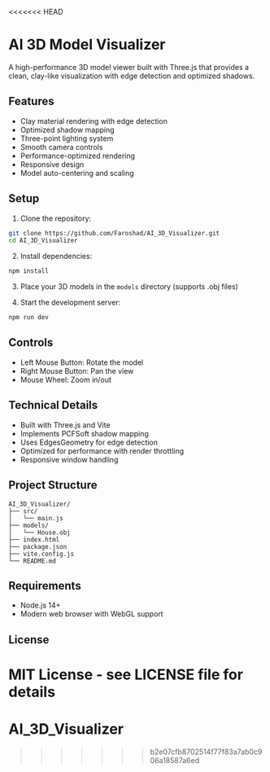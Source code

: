 <<<<<<< HEAD
# AI 3D Model Visualizer

A high-performance 3D model viewer built with Three.js that provides a clean, clay-like visualization with edge detection and optimized shadows.

## Features

- Clay material rendering with edge detection
- Optimized shadow mapping
- Three-point lighting system
- Smooth camera controls
- Performance-optimized rendering
- Responsive design
- Model auto-centering and scaling

## Setup

1. Clone the repository:
```bash
git clone https://github.com/Faroshad/AI_3D_Visualizer.git
cd AI_3D_Visualizer
```

2. Install dependencies:
```bash
npm install
```

3. Place your 3D models in the `models` directory (supports .obj files)

4. Start the development server:
```bash
npm run dev
```

## Controls

- Left Mouse Button: Rotate the model
- Right Mouse Button: Pan the view
- Mouse Wheel: Zoom in/out

## Technical Details

- Built with Three.js and Vite
- Implements PCFSoft shadow mapping
- Uses EdgesGeometry for edge detection
- Optimized for performance with render throttling
- Responsive window handling

## Project Structure

```
AI_3D_Visualizer/
├── src/
│   └── main.js
├── models/
│   └── House.obj
├── index.html
├── package.json
├── vite.config.js
└── README.md
```

## Requirements

- Node.js 14+
- Modern web browser with WebGL support

## License

MIT License - see LICENSE file for details 
=======
# AI_3D_Visualizer
>>>>>>> b2e07cfb8702514f77f83a7ab0c906a18587a6ed
